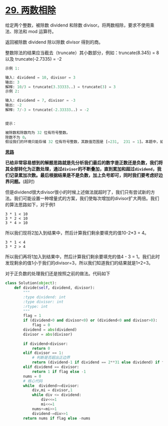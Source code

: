 # [29. 两数相除](https://leetcode-cn.com/problems/divide-two-integers/)

给定两个整数，被除数 dividend 和除数 divisor。将两数相除，要求不使用乘法、除法和 mod 运算符。

返回被除数 dividend 除以除数 divisor 得到的商。

整数除法的结果应当截去（truncate）其小数部分，例如：truncate(8.345) = 8 以及 truncate(-2.7335) = -2

```python
示例 1:

输入: dividend = 10, divisor = 3
输出: 3
解释: 10/3 = truncate(3.33333..) = truncate(3) = 3
示例 2:

输入: dividend = 7, divisor = -3
输出: -2
解释: 7/-3 = truncate(-2.33333..) = -2
 

提示：

被除数和除数均为 32 位有符号整数。
除数不为 0。
假设我们的环境只能存储 32 位有符号整数，其数值范围是 [−231,  231 − 1]。本题中，如果除法结果溢出，则返回 231 − 1。

```

**[思路](https://blog.csdn.net/qq_17550379/article/details/84863011?utm_medium=distribute.pc_relevant.none-task-blog-BlogCommendFromMachineLearnPai2-1.nonecase&depth_1-utm_source=distribute.pc_relevant.none-task-blog-BlogCommendFromMachineLearnPai2-1.nonecase)**

**已给非常容易想到的解题思路就是先分析我们最后的数字是正数还是负数，我们将其全部转化为正数处理，通过`divisor`的不断叠加，直到累加和超过`dividend`，我们记录累加次数。最后根据结果是不是负数，加上负号即可，同时我们要考虑好边界问题。**(超时)

但是dividend很大divisor很小的时候上述做法就超时了，我们只有尝试新的方法。我们可能设置一种增量式的方案，我们使每次增加的divisor扩大两倍。我们的算法思路如下，对于例1

```
3 * 1 < 10
3 * 2 < 10
3 * 4 > 10
```

所以我们现将2加入到结果中，然后计算我们剩余要填充的值10-2*3 = 4。

```
3 * 1 < 4
3 * 2 > 4
```

所以我们再将1加入到结果中，然后计算我们剩余要填充的值4 - 3 = 1。我们此时发现剩余的值1小于我们的divisor=3，所以我们知道我们的结果就是1+2=3。

对于正负数的处理我们还是按照之前的做法。代码如下

```python
class Solution(object):
    def divide(self, dividend, divisor):
        """
        :type dividend: int
        :type divisor: int
        :rtype: int
        """
        flag = 1
        if (dividend>0 and divisor<0) or (dividend<0 and divisor>0):
            flag = 0
        dividend = abs(dividend)
        divisor = abs(divisor)
        
        if dividend<divisor:
            return 0
        elif divisor == 1:
            # 判断是否超出正边界
            return (dividend-1 if dividend == 2**31 else dividend) if flag else -dividend
        elif dividend == divisor:
            return 1 if flag else -1
        nums = 0
        # 核心代码
        while  dividend>=divisor:
            div,mi = divisor,1
            while div <= dividend:
                div<<=1
                mi<<=1
            nums+=mi>>1
            dividend-=div>>1
        return nums if flag else -nums

```

